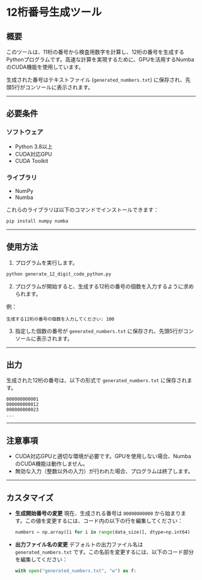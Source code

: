 # 12桁番号生成ツール

## 概要
このツールは、11桁の番号から検査用数字を計算し、12桁の番号を生成するPythonプログラムです。高速な計算を実現するために、GPUを活用するNumbaのCUDA機能を使用しています。

生成された番号はテキストファイル (`generated_numbers.txt`) に保存され、先頭5行がコンソールに表示されます。

---

## 必要条件

### ソフトウェア
- Python 3.8以上
- CUDA対応GPU
- CUDA Toolkit

### ライブラリ
- NumPy
- Numba

これらのライブラリは以下のコマンドでインストールできます：
```bash
pip install numpy numba
```

---

## 使用方法

1. プログラムを実行します。
```bash
python generate_12_digit_code_python.py
```

2. プログラムが開始すると、生成する12桁の番号の個数を入力するように求められます。

例：
```
生成する12桁の番号の個数を入力してください: 100
```

3. 指定した個数の番号が `generated_numbers.txt` に保存され、先頭5行がコンソールに表示されます。

---

## 出力
生成された12桁の番号は、以下の形式で `generated_numbers.txt` に保存されます。
```
000000000001
000000000012
000000000023
...
```

---

## 注意事項

- CUDA対応GPUと適切な環境が必要です。GPUを使用しない場合、NumbaのCUDA機能は動作しません。
- 無効な入力（整数以外の入力）が行われた場合、プログラムは終了します。

---

## カスタマイズ

- **生成開始番号の変更**
  現在、生成される番号は `00000000000` から始まります。この値を変更するには、コード内の以下の行を編集してください：
  ```python
  numbers = np.array([i for i in range(data_size)], dtype=np.int64)
  ```

- **出力ファイル名の変更**
  デフォルトの出力ファイル名は `generated_numbers.txt` です。この名前を変更するには、以下のコード部分を編集してください：
  ```python
  with open("generated_numbers.txt", "w") as f:
  ```
